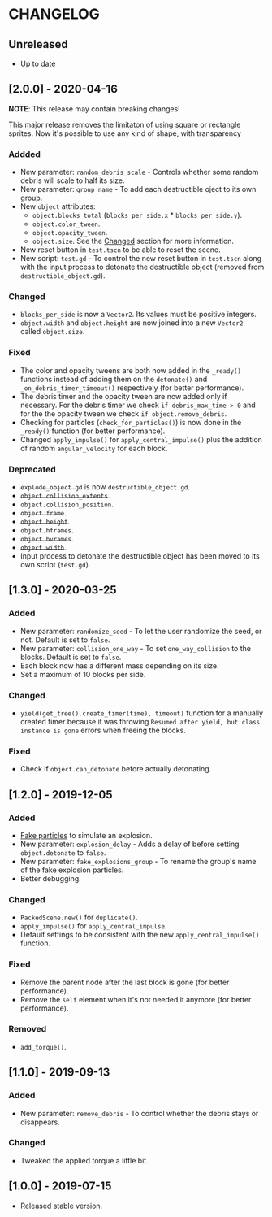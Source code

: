 # CHANGELOG

## Unreleased

* Up to date

## [2.0.0] - 2020-04-16

**NOTE**: This release may contain breaking changes!

This major release removes the limitaton of using square or rectangle sprites. Now it's possible to use any kind of shape, with transparency

### Addded

* New parameter: `random_debris_scale` - Controls whether some random debris will scale to half its size.
* New parameter: `group_name` - To add each destructible oject to its own group.
* New `object` attributes:
  * `object.blocks_total` (`blocks_per_side.x` * `blocks_per_side.y`).
  * `object.color_tween`.
  * `object.opacity_tween`.
  * `object.size`. See the [Changed](#changed) section for more information.
* New reset button in `test.tscn` to be able to reset the scene.
* New script: `test.gd` - To control the new reset button in `test.tscn` along with the input process to detonate the destructible object (removed from `destructible_object.gd`).

### Changed

* `blocks_per_side` is now a `Vector2`. Its values must be positive integers.
* `object.width` and `object.height` are now joined into a new `Vector2` called `object.size`.

### Fixed

* The color and opacity tweens are both now added in the `_ready()` functions instead of adding them on the `detonate()` and `_on_debris_timer_timeout()` respectively (for better performance).
* The debris timer and the opacity tween are now added only if necessary. For the debris timer we check `if debris_max_time > 0` and for the the opacity tween we check `if object.remove_debris`.
* Checking for particles (`check_for_particles()`) is now done in the `_ready()` function (for better performance).
* Changed `apply_impulse()` for `apply_central_impulse()` plus the addition of random `angular_velocity` for each block.

### Deprecated

* ~~`explode_object.gd`~~ is now `destructible_object.gd`.
* ~~`object.collision_extents`~~.
* ~~`object.collision_position`~~.
* ~~`object.frame`~~.
* ~~`object.height`~~.
* ~~`object.hframes`~~.
* ~~`object.hvrames`~~.
* ~~`object.width`~~.
* Input process to detonate the destructible object has been moved to its own script (`test.gd`).


## [1.3.0] - 2020-03-25

### Added

* New parameter: `randomize_seed` - To let the user randomize the seed, or not. Default is set to `false`.
* New parameter: `collision_one_way` - To set `one_way_collision` to the blocks. Default is set to `false`.
* Each block now has a different mass depending on its size.
* Set a maximum of 10 blocks per side.

### Changed

* `yield(get_tree().create_timer(time), timeout)` function for a manually created timer because it was throwing `Resumed after yield, but class instance is gone` errors when freeing the blocks.

### Fixed

* Check if `object.can_detonate` before actually detonating.

## [1.2.0] - 2019-12-05

### Added

* [Fake particles](https://github.com/hiulit/Godot-3-2D-Fake-Explosion-Particles) to simulate an explosion.
* New parameter: `explosion_delay` - Adds a delay of before setting `object.detonate` to `false`.
* New parameter: `fake_explosions_group` - To rename the group's name of the fake explosion particles. 
* Better debugging.

### Changed

* `PackedScene.new()` for `duplicate()`.
* `apply_impulse()` for `apply_central_impulse`.
* Default settings to be consistent with the new `apply_central_impulse()` function.

### Fixed

* Remove the parent node after the last block is gone (for better performance).
* Remove the `self` element when it's not needed it anymore (for better performance).

### Removed

* `add_torque()`.

## [1.1.0] - 2019-09-13

### Added

* New parameter: `remove_debris` - To control whether the debris stays or disappears.

### Changed

* Tweaked the applied torque a little bit.

## [1.0.0] - 2019-07-15

* Released stable version.
